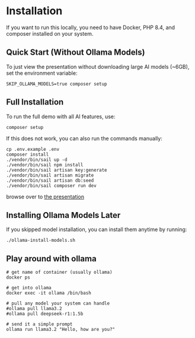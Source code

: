 # Installation
If you want to run this locally, you need to have Docker, PHP 8.4, and composer installed on your system.

## Quick Start (Without Ollama Models)
To just view the presentation without downloading large AI models (~6GB), set the environment variable:
```
SKIP_OLLAMA_MODELS=true composer setup
```

## Full Installation
To run the full demo with all AI features, use:
```
composer setup
```

If this does not work, you can also run the commands manually:
```
cp .env.example .env
composer install
./vendor/bin/sail up -d
./vendor/bin/sail npm install
./vendor/bin/sail artisan key:generate
./vendor/bin/sail artisan migrate
./vendor/bin/sail artisan db:seed
./vendor/bin/sail composer run dev
```

browse over to [the presentation](http://localhost:8080)

## Installing Ollama Models Later
If you skipped model installation, you can install them anytime by running:
```
./ollama-install-models.sh
```

## Play around with ollama 
```
# get name of container (usually ollama)
docker ps

# get into ollama
docker exec -it ollama /bin/bash

# pull any model your system can handle
#ollama pull llama3.2
#ollama pull deepseek-r1:1.5b

# send it a simple prompt
ollama run llama3.2 "Hello, how are you?"
```

